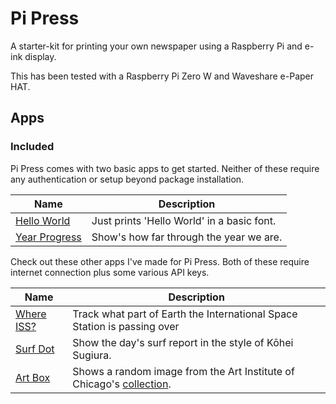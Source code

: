 # Pi Press

A starter-kit for printing your own newspaper using a Raspberry Pi and e-ink display.

This has been tested with a Raspberry Pi Zero W and Waveshare e-Paper HAT.

## Apps

### Included

Pi Press comes with two basic apps to get started. Neither of these require any authentication or setup beyond package installation.

Name | Description
|---|---|
|[Hello World](TODO) | Just prints 'Hello World' in a basic font.
|[Year Progress](TODO)| Show's how far through the year we are.


Check out these other apps I've made for Pi Press. Both of these require internet connection plus some various API keys.

Name | Description
|---|---|
|[Where ISS?](https://github.com/dnywh/where-iss) | Track what part of Earth the International Space Station is passing over
|[Surf Dot](https://github.com/dnywh/surf-dot) | Show the day's surf report in the style of Kōhei Sugiura.
|[Art Box](TODO) | Shows a random image from the Art Institute of Chicago's [collection](https://www.artic.edu/collection?classification_ids=woodcut&material_ids=ink&artwork_type_id=Print&is_public_domain=1).
